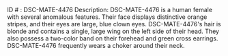 ID # : DSC-MATE-4476
Description: DSC-MATE-4476 is a human female with several anomalous features. Their face displays distinctive orange stripes, and their eyes are large, blue clown eyes. DSC-MATE-4476's hair is blonde and contains a single, large wing on the left side of their head. They also possess a two-color band on their forehead and green cross earrings. DSC-MATE-4476 frequently wears a choker around their neck.
